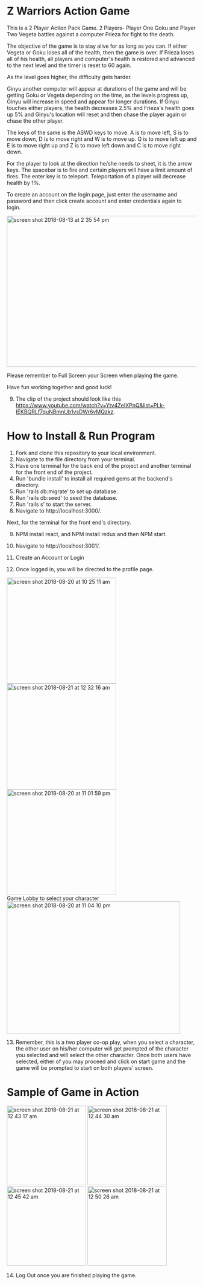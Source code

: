 # Z Warriors Action Game

This is a 2 Player Action Pack Game. 2 Players- Player One Goku and Player Two Vegeta battles against a computer Frieza for fight to the death.

The objective of the game is to stay alive for as long as you can. If either Vegeta or Goku loses all of the health, then the game is over. If Frieza loses all of his health, all players and computer's health is restored and advanced to the next level and the timer is reset to 60 again.

As the level goes higher, the difficulty gets harder.

Ginyu another computer will appear at durations of the game and will be getting Goku or Vegeta depending on the time, as the levels progress up, Ginyu will increase in speed and appear for longer durations. If Ginyu touches either players, the health decreases 2.5% and Frieza's health goes up 5% and Ginyu's location will reset and then chase the player again or chase the other player.

The keys of the same is the ASWD keys to move. A is to move left, S is to move down, D is to move right and W is to move up. Q is to move left up and E is to move right up and Z is to move left down and C is to move right down.

For the player to look at the direction he/she needs to sheet, it is the arrow keys. The spacebar is to fire and certain players will have a limit amount of fires. The enter key is to teleport. Teleportation of a player will decrease health by 1%.

To create an account on the login page, just enter the username and password and then click create account and enter credentials again to login.

<img width="600" height="400" alt="screen shot 2018-08-13 at 2 35 54 pm" src="https://user-images.githubusercontent.com/34640293/44062347-eec91bb0-9f29-11e8-8b8d-dac2c4a0bcb1.png">

Please remember to Full Screen your Screen when playing the game.

Have fun working together and good luck!

9. The clip of the project should look like this https://www.youtube.com/watch?v=Ytv4ZeIXPnQ&list=PLk-IEKBQRLf7quNBmnUb1vsDWr6vMQzkz.

# How to Install & Run Program
1. Fork and clone this repository to your local environment.
2. Navigate to the file directory from your terminal.
3. Have one terminal for the back end of the project and another terminal for the front end of the project.
4. Run 'bundle install' to install all required gems at the backend's directory.
5. Run 'rails db:migrate' to set up database.
6. Run 'rails db:seed' to seed the database.
7. Run 'rails s' to start the server.
8. Navigate to http://localhost:3000/.

Next, for the terminal for the front end's directory.

9. NPM install react, and NPM install redux and then NPM start.

10. Navigate to http://localhost:3001/.

11. Create an Account or Login

12. Once logged in, you will be directed to the profile page.
<div display="inline">

<img width="290" height="280" alt="screen shot 2018-08-20 at 10 25 11 am" src="https://user-images.githubusercontent.com/34640293/44346232-75362380-a463-11e8-84e6-986c6765db6a.png">

<img width="290" height="280" alt="screen shot 2018-08-21 at 12 32 16 am" src="https://user-images.githubusercontent.com/34640293/44380502-c4b73680-a4d9-11e8-8c88-f95f21df363d.png">

<img width="290" height="280" alt="screen shot 2018-08-20 at 11 01 59 pm" src="https://user-images.githubusercontent.com/34640293/44377975-202ef780-a4cd-11e8-86c7-c220bd5fc418.png">

</div>
Game Lobby to select your character

<img width="460" height="350" alt="screen shot 2018-08-20 at 11 04 10 pm" src="https://user-images.githubusercontent.com/34640293/44378028-62f0cf80-a4cd-11e8-8b51-6f3af96908e0.png">

13. Remember, this is a two player co-op play, when you select a character, the other user on his/her computer will get prompted of the character you selected and will select the other character. Once both users have selected, either of you may proceed and click on start game and the game will be prompted to start on both players' screen.

# Sample of Game in Action

<div display="inline">
<img width="210" height="210" alt="screen shot 2018-08-21 at 12 43 17 am" src="https://user-images.githubusercontent.com/34640293/44380993-4e680380-a4dc-11e8-982f-88eea6c67cd6.png">

<img width="210" height="210" alt="screen shot 2018-08-21 at 12 44 30 am" src="https://user-images.githubusercontent.com/34640293/44381049-8d965480-a4dc-11e8-91fa-77c972fbc7d0.png">

<img width="210" height="210" alt="screen shot 2018-08-21 at 12 45 42 am" src="https://user-images.githubusercontent.com/34640293/44381079-a3a41500-a4dc-11e8-87b3-c49e7cb860e5.png">

<img width="210" height="210" alt="screen shot 2018-08-21 at 12 50 26 am" src="https://user-images.githubusercontent.com/34640293/44381106-be768980-a4dc-11e8-85b8-f851ac6de42a.png">
</div>

14. Log Out once you are finished playing the game.

